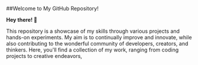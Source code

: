 ##Welcome to My GitHub Repository!

**Hey there! 🌟**

This repository is a showcase of my skills through various projects and hands-on experiments. My aim is to continually improve and innovate, while also contributing to the wonderful community of developers, creators, and thinkers. Here, you'll find a collection of my work, ranging from coding projects to creative endeavors,
